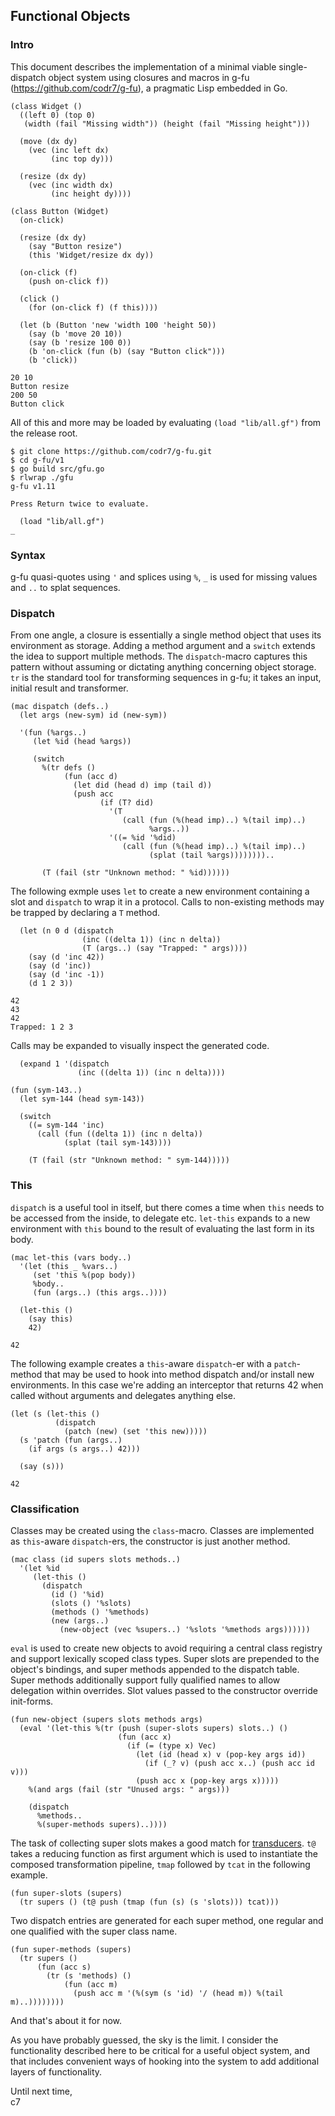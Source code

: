 ## Functional Objects

### Intro
This document describes the implementation of a minimal viable single-dispatch object system using closures and macros in g-fu (https://github.com/codr7/g-fu), a pragmatic Lisp embedded in Go.

```
(class Widget ()
  ((left 0) (top 0)
   (width (fail "Missing width")) (height (fail "Missing height")))
  
  (move (dx dy)
    (vec (inc left dx)
         (inc top dy)))

  (resize (dx dy)
    (vec (inc width dx)
         (inc height dy))))

(class Button (Widget)
  (on-click)

  (resize (dx dy)
    (say "Button resize")
    (this 'Widget/resize dx dy))

  (on-click (f)
    (push on-click f))

  (click ()
    (for (on-click f) (f this))))
```
```
  (let (b (Button 'new 'width 100 'height 50))
    (say (b 'move 20 10))
    (say (b 'resize 100 0))
    (b 'on-click (fun (b) (say "Button click")))
    (b 'click))

20 10
Button resize
200 50
Button click
```

All of this and more may be loaded by evaluating `(load "lib/all.gf")` from the release root.

```
$ git clone https://github.com/codr7/g-fu.git
$ cd g-fu/v1
$ go build src/gfu.go
$ rlwrap ./gfu
g-fu v1.11

Press Return twice to evaluate.

  (load "lib/all.gf")
_
```

### Syntax
g-fu quasi-quotes using `'` and splices using `%`, `_` is used for missing values and `..` to splat sequences.

### Dispatch
From one angle, a closure is essentially a single method object that uses its environment as storage. Adding a method argument and a `switch` extends the idea to support multiple methods. The `dispatch`-macro captures this pattern without assuming or dictating anything concerning object storage. `tr` is the standard tool for transforming sequences in g-fu; it takes an input, initial result and transformer.

```
(mac dispatch (defs..)
  (let args (new-sym) id (new-sym))
  
  '(fun (%args..)
     (let %id (head %args))
     
     (switch
       %(tr defs ()
            (fun (acc d)
              (let did (head d) imp (tail d))
              (push acc
                    (if (T? did)
                      '(T
                         (call (fun (%(head imp)..) %(tail imp)..)
                               %args..))
                      '((= %id '%did)
                         (call (fun (%(head imp)..) %(tail imp)..)
                               (splat (tail %args))))))))..
                            
       (T (fail (str "Unknown method: " %id))))))
```

The following exmple uses `let` to create a new environment containing a slot and `dispatch` to wrap it in a protocol. Calls to non-existing methods may be trapped by declaring a `T` method.

```
  (let (n 0 d (dispatch
                (inc ((delta 1)) (inc n delta))
                (T (args..) (say "Trapped: " args))))
    (say (d 'inc 42))
    (say (d 'inc))
    (say (d 'inc -1))
    (d 1 2 3))

42
43
42
Trapped: 1 2 3
```

Calls may be expanded to visually inspect the generated code.

```
  (expand 1 '(dispatch
               (inc ((delta 1)) (inc n delta))))

(fun (sym-143..)
  (let sym-144 (head sym-143))
  
  (switch
    ((= sym-144 'inc)
      (call (fun ((delta 1)) (inc n delta))
            (splat (tail sym-143))))
              
    (T (fail (str "Unknown method: " sym-144)))))
```

### This
`dispatch` is a useful tool in itself, but there comes a time when `this` needs to be accessed from the inside, to delegate etc. `let-this` expands to a new environment with `this` bound to the result of evaluating the last form in its body.

```
(mac let-this (vars body..)
  '(let (this _ %vars..)
     (set 'this %(pop body))
     %body..
     (fun (args..) (this args..))))
```
```
  (let-this ()
    (say this)
    42)

42
```

The following example creates a `this`-aware `dispatch`-er with a `patch`-method that may be used to hook into method dispatch and/or install new environments. In this case we're adding an interceptor that returns 42 when called without arguments and delegates anything else.

```
(let (s (let-this ()
          (dispatch
            (patch (new) (set 'this new)))))
  (s 'patch (fun (args..)
    (if args (s args..) 42)))
    
  (say (s)))

42
```

### Classification
Classes may be created using the `class`-macro. Classes are implemented as `this`-aware `dispatch`-ers, the constructor is just another method.

```
(mac class (id supers slots methods..)
  '(let %id
     (let-this ()
       (dispatch
         (id () '%id)
         (slots () '%slots)
         (methods () '%methods)
         (new (args..)
           (new-object (vec %supers..) '%slots '%methods args))))))
```

`eval` is used to create new objects to avoid requiring a central class registry and support lexically scoped class types. Super slots are prepended to the object's bindings, and super methods appended to the dispatch table. Super methods additionally support fully qualified names to allow delegation within overrides. Slot values passed to the constructor override init-forms.

```
(fun new-object (supers slots methods args)
  (eval '(let-this %(tr (push (super-slots supers) slots..) ()
                        (fun (acc x)
                          (if (= (type x) Vec)
                            (let (id (head x) v (pop-key args id))
                              (if (_? v) (push acc x..) (push acc id v)))
                            (push acc x (pop-key args x)))))
    %(and args (fail (str "Unused args: " args)))
    
    (dispatch
      %methods..
      %(super-methods supers)..))))
```

The task of collecting super slots makes a good match for [transducers](https://github.com/codr7/g-fu/blob/master/v1/lib/iter.gf). `t@` takes a reducing function as first argument which is used to instantiate the composed transformation pipeline, `tmap` followed by `tcat` in the following example.

```
(fun super-slots (supers)
  (tr supers () (t@ push (tmap (fun (s) (s 'slots))) tcat)))
```

Two dispatch entries are generated for each super method, one regular and one qualified with the super class name.

```
(fun super-methods (supers)
  (tr supers ()
      (fun (acc s)
        (tr (s 'methods) ()
            (fun (acc m)
              (push acc m '(%(sym (s 'id) '/ (head m)) %(tail m)..))))))))
```

And that's about it for now.<br/>

As you have probably guessed, the sky is the limit. I consider the functionality described here to be critical for a useful object system, and that includes convenient ways of hooking into the system to add additional layers of functionality.<br/>

Until next time,<br/>
c7